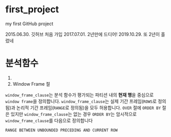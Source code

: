 # first_project
my first GitHub project


2015.06.30. 깃허브 처음 가입
2017.07.01. 2년만에 드디어!
2019.10.29. 또 2년이 흘렀네

# 분석함수
1.
2. Window Frame 절

`window_frame_clause`는 분석 함수가 평가되는 파티션 내의 **현재 행**을 중심으로 `window frame`을 정의합니다. `window_frame_clause`는 실제 기간 프레임(`ROWS`로 정의됨)과 논리적 기간 프레임(`RANGE`로 정의됨)을 모두 허용합니다.
`OVER` 절에 `ORDER BY` 절은 있지만 `window_frame_clause`는 없는 경우 `ORDER BY`는 암시적으로 `window_frame_clause`를 다음으로 정의합니다

```
RANGE BETWEEN UNBOUNDED PRECEDING AND CURRENT ROW
```

